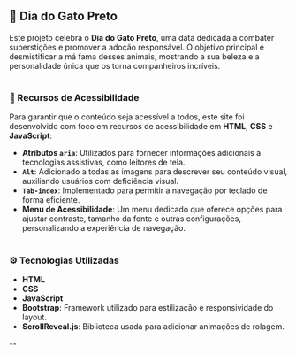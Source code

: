 ## 🐾 Dia do Gato Preto

Este projeto celebra o **Dia do Gato Preto**, uma data dedicada a combater superstições e promover a adoção responsável. O objetivo principal é desmistificar a má fama desses animais, mostrando a sua beleza e a personalidade única que os torna companheiros incríveis.

#

### 🌟 Recursos de Acessibilidade

Para garantir que o conteúdo seja acessível a todos, este site foi desenvolvido com foco em recursos de acessibilidade em **HTML**, **CSS** e **JavaScript**:

- **Atributos `aria`**: Utilizados para fornecer informações adicionais a tecnologias assistivas, como leitores de tela.
- **`Alt`**: Adicionado a todas as imagens para descrever seu conteúdo visual, auxiliando usuários com deficiência visual.
- **`Tab-index`**: Implementado para permitir a navegação por teclado de forma eficiente.
- **Menu de Acessibilidade**: Um menu dedicado que oferece opções para ajustar contraste, tamanho da fonte e outras configurações, personalizando a experiência de navegação.

#

### ⚙️ Tecnologias Utilizadas

- **HTML**
- **CSS**
- **JavaScript**
- **Bootstrap**: Framework utilizado para estilização e responsividade do layout.
- **ScrollReveal.js**: Biblioteca usada para adicionar animações de rolagem.

--

